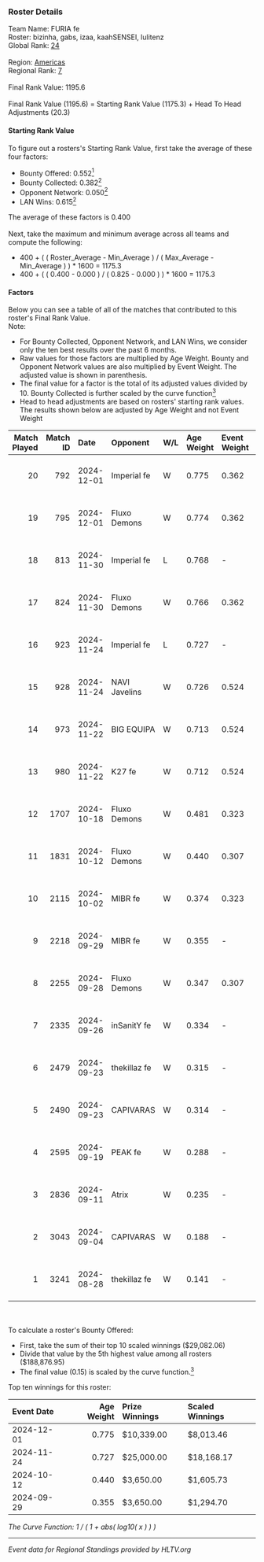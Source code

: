 ### Roster Details<br />
Team Name: FURIA fe<br />
Roster: bizinha, gabs, izaa, kaahSENSEI, lulitenz<br />
Global Rank: [24](../../standings_global_2025_02_03.md)<br />
<br />
Region: [Americas]( ../../standings_americas_2025_02_03.md)<br />
Regional Rank: [7]( ../../standings_americas_2025_02_03.md)<br />
<br />
Final Rank Value:  1195.6<br />
<br />
Final Rank Value (1195.6) = Starting Rank Value (1175.3) + Head To Head Adjustments (20.3)<br />

#### Starting Rank Value<br />
To figure out a rosters's Starting Rank Value, first take the average of these four factors:<br />
- Bounty Offered: 0.552[<sup>1</sup>](#table2)
- Bounty Collected: 0.382[<sup>2</sup>](#table1)
- Opponent Network: 0.050[<sup>2</sup>](#table1)
- LAN Wins: 0.615[<sup>2</sup>](#table1)

The average of these factors is 0.400<br />
<br />
Next, take the maximum and minimum average across all teams and compute the following:<br />
- 400 + ( ( Roster_Average - Min_Average ) / ( Max_Average - Min_Average ) ) * 1600 = 1175.3
- 400 + ( ( 0.400 - 0.000 ) / ( 0.825 - 0.000 ) ) * 1600 = 1175.3


#### Factors<br />
Below you can see a table of all of the matches that contributed to this roster's Final Rank Value.<br />
Note:<br />

- For Bounty Collected, Opponent Network, and LAN Wins, we consider only the ten best results over the past 6 months.
- Raw values for those factors are multiplied by Age Weight. Bounty and Opponent Network values are also multiplied by Event Weight. The adjusted value is shown in parenthesis.
- The final value for a factor is the total of its adjusted values divided by 10. Bounty Collected is further scaled by the curve function[<sup>3</sup>](#curveFunction)
- Head to head adjustments are based on rosters' starting rank values. The results shown below are adjusted by Age Weight and not Event Weight
<span id="table1"></span><br />


| Match Played | Match ID | Date       | Opponent      | W/L | Age Weight | Event Weight | Bounty Collected | Opponent Network | LAN Wins  | H2H Adj. | Roster                                    |
| -: | -: | :- | :- | :- | :- | :- | :- | :- | :- | -: | :- |
|           20 |      792 | 2024-12-01 | Imperial fe   | W   | 0.775      | 0.362        | 0.225 (0.063)    | 0.308 (0.086)    | 1 (0.775) |    13.02 | bizinha, gabs, izaa, kaahSENSEI, lulitenz |
|           19 |      795 | 2024-12-01 | Fluxo Demons  | W   | 0.774      | 0.362        | 0.039 (0.011)    | 0.174 (0.049)    | 1 (0.774) |     3.03 | bizinha, gabs, izaa, kaahSENSEI, lulitenz |
|           18 |      813 | 2024-11-30 | Imperial fe   | L   | 0.768      | -            | -                | -                | -         |   -11.32 | bizinha, gabs, izaa, kaahSENSEI, lulitenz |
|           17 |      824 | 2024-11-30 | Fluxo Demons  | W   | 0.766      | 0.362        | 0.039 (0.011)    | 0.174 (0.048)    | 1 (0.766) |     2.81 | bizinha, gabs, izaa, kaahSENSEI, lulitenz |
|           16 |      923 | 2024-11-24 | Imperial fe   | L   | 0.727      | -            | -                | -                | -         |   -11.40 | bizinha, gabs, izaa, kaahSENSEI, lulitenz |
|           15 |      928 | 2024-11-24 | NAVI Javelins | W   | 0.726      | 0.524        | 0.299 (0.114)    | 0.386 (0.147)    | 1 (0.726) |    10.86 | bizinha, gabs, izaa, kaahSENSEI, lulitenz |
|           14 |      973 | 2024-11-22 | BIG EQUIPA    | W   | 0.713      | 0.524        | 0.050 (0.019)    | 0.125 (0.047)    | 1 (0.713) |     2.84 | bizinha, gabs, izaa, kaahSENSEI, lulitenz |
|           13 |      980 | 2024-11-22 | K27 fe        | W   | 0.712      | 0.524        | 0.016 (0.006)    | 0.110 (0.041)    | 1 (0.712) |     1.82 | bizinha, gabs, izaa, kaahSENSEI, lulitenz |
|           12 |     1707 | 2024-10-18 | Fluxo Demons  | W   | 0.481      | 0.323        | 0.039 (0.006)    | 0.174 (0.027)    | 0 (0.000) |     1.83 | bizinha, gabs, izaa, kaahSENSEI, lulitenz |
|           11 |     1831 | 2024-10-12 | Fluxo Demons  | W   | 0.440      | 0.307        | 0.039 (0.005)    | 0.174 (0.023)    | 1 (0.440) |     1.70 | bizinha, gabs, izaa, kaahSENSEI, lulitenz |
|           10 |     2115 | 2024-10-02 | MIBR fe       | W   | 0.374      | 0.323        | 0.012 (0.001)    | 0.106 (0.013)    | 0 (0.000) |     0.71 | bizinha, gabs, izaa, kaahSENSEI, lulitenz |
|            9 |     2218 | 2024-09-29 | MIBR fe       | W   | 0.355      | -            | -                | -                | 0 (0.000) |     0.68 | bizinha, gabs, izaa, kaahSENSEI, lulitenz |
|            8 |     2255 | 2024-09-28 | Fluxo Demons  | W   | 0.347      | 0.307        | 0.039 (0.004)    | 0.174 (0.019)    | -         |     1.36 | bizinha, gabs, izaa, kaahSENSEI, lulitenz |
|            7 |     2335 | 2024-09-26 | inSanitY fe   | W   | 0.334      | -            | -                | -                | -         |     0.52 | bizinha, gabs, izaa, kaahSENSEI, lulitenz |
|            6 |     2479 | 2024-09-23 | thekillaz fe  | W   | 0.315      | -            | -                | -                | -         |     0.47 | bizinha, gabs, izaa, kaahSENSEI, lulitenz |
|            5 |     2490 | 2024-09-23 | CAPIVARAS     | W   | 0.314      | -            | -                | -                | -         |     0.26 | bizinha, gabs, izaa, kaahSENSEI, lulitenz |
|            4 |     2595 | 2024-09-19 | PEAK fe       | W   | 0.288      | -            | -                | -                | -         |     0.38 | bizinha, gabs, izaa, kaahSENSEI, lulitenz |
|            3 |     2836 | 2024-09-11 | Atrix         | W   | 0.235      | -            | -                | -                | -         |     0.39 | bizinha, gabs, izaa, kaahSENSEI, lulitenz |
|            2 |     3043 | 2024-09-04 | CAPIVARAS     | W   | 0.188      | -            | -                | -                | -         |     0.16 | bizinha, gabs, izaa, kaahSENSEI, lulitenz |
|            1 |     3241 | 2024-08-28 | thekillaz fe  | W   | 0.141      | -            | -                | -                | -         |     0.21 | bizinha, gabs, izaa, kaahSENSEI, lulitenz |

<br />
<span id="table2"></span><br />
To calculate a roster's Bounty Offered:<br />

- First, take the sum of their top 10 scaled winnings ($29,082.06)
- Divide that value by the 5th highest value among all rosters ($188,876.95)
- The final value (0.15) is scaled by the curve function.[<sup>3</sup>](#curveFunction)

Top ten winnings for this roster:<br />

| Event Date | Age Weight | Prize Winnings | Scaled Winnings |
| :- | -: | :- | :- |
| 2024-12-01 |      0.775 | $10,339.00     | $8,013.46       |
| 2024-11-24 |      0.727 | $25,000.00     | $18,168.17      |
| 2024-10-12 |      0.440 | $3,650.00      | $1,605.73       |
| 2024-09-29 |      0.355 | $3,650.00      | $1,294.70       |


<span id="curveFunction"></span>_The Curve Function: 1 / ( 1 + abs( log10( x ) ) )_<br />

---
_Event data for Regional Standings provided by HLTV.org_<br />
